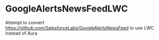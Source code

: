 # GoogleAlertsNewsFeedLWC
Attempt to convert https://github.com/SalesforceLabs/GoogleAlertsNewsFeed to use LWC instead of Aura